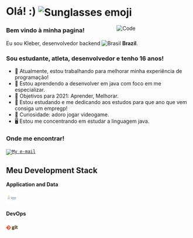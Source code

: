 # Olá! :) <img width="40" align="center" src="https://emojis.slackmojis.com/emojis/images/1531849430/4246/blob-sunglasses.gif?1531849430" alt="Sunglasses emoji" />

<img align="right" width="40%" src="https://media.giphy.com/media/U16eJ5dFcfiolA5u85/giphy.gif" alt="Code" />

### Bem vindo à minha pagina!
<p>
  Eu sou Kleber, desenvolvedor backend <img width="16" src="https://www.flaticon.com/svg/static/icons/svg/197/197386.svg" alt="Brasil" />
  <b>Brazil</b>.
</p>

### Sou estudante, atleta, desenvolvedor e tenho 16 anos!

- 🔭 Atualmente, estou trabalhando para melhorar minha experiência de programação!
- 🌱 Estou aprendendo a desenvolver em java com foco em me especializar.
- 🥅 Objetivos para 2021: Aprender, Melhorar.
- 👯 Estou estudando e me dedicando aos estudos para que ano que vem consiga um empregp! 
- 🚵 Curiosidade: adoro jogar videogame.
- 🖥️ Estou me concentrando em estudar a linguagem java.


### Onde me encontrar!

</a>

<a href="mailto:felix_kleber@yahoo.com.br">
  <code><img alt="My e-mail" width="32" src="https://www.flaticon.com/svg/vstatic/svg/179/179345.svg?token=exp=1617325395~hmac=7557fbc0c9eefaf13d2977f75faaa80f" /></code>
</a>
<br>

## Meu Development Stack

**Application and Data**

<code><img height="32" src="https://raw.githubusercontent.com/github/explore/80688e429a7d4ef2fca1e82350fe8e3517d3494d/topics/java/java.png"/></code>


**DevOps**

<code><img height="32" src="https://raw.githubusercontent.com/github/explore/80688e429a7d4ef2fca1e82350fe8e3517d3494d/topics/git/git.png" alt="Git"/></code>



<br/>






